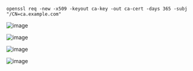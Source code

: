 ```
openssl req -new -x509 -keyout ca-key -out ca-cert -days 365 -subj "/CN=ca.example.com"
```

![image](https://github.com/user-attachments/assets/ef5b1e0d-7ac6-4aa1-b6ab-b13f18cfa653)

![image](https://github.com/user-attachments/assets/5aa2b8cb-29b8-4a2d-b8bb-eafc0db015d8)

![image](https://github.com/user-attachments/assets/7c1b511e-8297-4acf-8842-01835fb044aa)

![image](https://github.com/user-attachments/assets/c8092720-8610-48a6-9c4d-0dc6f6d9de27)
